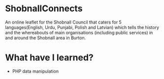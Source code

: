 # ShobnallConnects
An  online leaflet for the Shobnall Council that caters for 5 languages(English, Urdu, Punjabi, Polish and Latvian) which tells the history and the whereabouts of main organisations (including public services) in and around the Shobnall area in Burton. 

# What have I learned?
- PHP data manipulation
